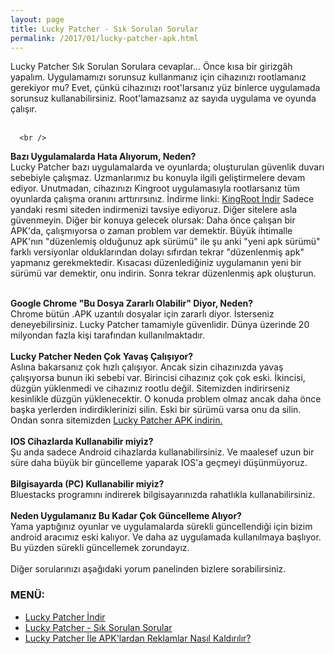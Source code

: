 ```yaml
---
layout: page
title: Lucky Patcher - Sık Sorulan Sorular
permalink: /2017/01/lucky-patcher-apk.html
---
```


Lucky Patcher Sık Sorulan Sorulara cevaplar... Önce kısa bir girizgâh yapalım. Uygulamamızı sorunsuz kullanmanız için cihazınızı rootlamanız gerekiyor mu? Evet, çünkü cihazınızı root'larsanız yüz binlerce uygulamada sorunsuz kullanabilirsiniz. Root'lamazsanız az sayıda uygulama ve oyunda çalışır.<br />
<br /><script async src="//pagead2.googlesyndication.com/pagead/js/adsbygoogle.js"></script>
<!-- KingBaglanti -->
<ins class="adsbygoogle"
     style="display:block"
     data-ad-client="ca-pub-7942429830883405"
     data-ad-slot="4590880399"
     data-ad-format="link"></ins>
<script>
(adsbygoogle = window.adsbygoogle || []).push({});
</script>
      <br />
<b>Bazı Uygulamalarda Hata Alıyorum, Neden?</b><br />
Lucky Patcher bazı uygulamalarda ve oyunlarda; oluşturulan güvenlik duvarı sebebiyle çalışmaz. Uzmanlarımız bu konuyla ilgili geliştirmelere devam ediyor. Unutmadan, cihazınızı Kingroot uygulamasıyla rootlarsanız tüm oyunlarda çalışma oranını arttırırsınız. İndirme linki: <a href="http://www.kingrootindir.com">KingRoot İndir</a> Sadece yandaki resmi siteden indirmenizi tavsiye ediyoruz. Diğer sitelere asla güvenmeyin. Diğer bir konuya gelecek olursak: Daha önce çalışan bir APK'da, çalışmıyorsa o zaman problem var demektir. Büyük ihtimalle APK'nın "düzenlemiş olduğunuz apk sürümü" ile şu anki "yeni apk sürümü" farklı versiyonlar olduklarından dolayı sıfırdan tekrar "düzenlenmiş apk" yapmanız gerekmektedir. Kısacası düzenlediğiniz uygulamanın yeni bir sürümü var demektir, onu indirin. Sonra tekrar düzenlenmiş apk oluşturun.<br />
<script async src="//pagead2.googlesyndication.com/pagead/js/adsbygoogle.js"></script>
<!-- Esneking -->
<ins class="adsbygoogle"
     style="display:block"
     data-ad-client="ca-pub-7942429830883405"
     data-ad-slot="4659442398"
     data-ad-format="auto"></ins>
<script>
(adsbygoogle = window.adsbygoogle || []).push({});
</script>
<br />
<b>
Google Chrome "Bu Dosya Zararlı Olabilir" Diyor, Neden?</b><br />
Chrome bütün .APK uzantılı dosyalar için zararlı diyor. İsterseniz deneyebilirsiniz. Lucky Patcher tamamiyle güvenlidir. Dünya üzerinde 20 milyondan fazla kişi tarafından kullanılmaktadır.<br />
<br />
<b>
Lucky Patcher Neden Çok Yavaş Çalışıyor?</b><br />
Aslına bakarsanız çok hızlı çalışıyor. Ancak sizin cihazınızda yavaş çalışıyorsa bunun iki sebebi var. Birincisi cihazınız çok çok eski. İkincisi, düzgün yüklenmedi ve cihazınız rootlu değil. Sitemizden indirirseniz kesinlikle düzgün yüklenecektir. O konuda problem olmaz ancak daha önce başka yerlerden indirdiklerinizi silin. Eski bir sürümü varsa onu da silin. Ondan sonra sitemizden <a href="http://www.luckypatcher.mobi/p/lucky-patcher-apk-ucretsiz-indir.html" target="_blank">Lucky Patcher APK indirin.</a><br />
<br />
<b>IOS Cihazlarda Kullanabilir miyiz?</b><br />
Şu anda sadece Android cihazlarda kullanabilirsiniz. Ve maalesef uzun bir süre daha büyük bir güncelleme yaparak IOS'a geçmeyi düşünmüyoruz.<br />
<br />
<b>Bilgisayarda (PC) Kullanabilir miyiz?</b><br />
Bluestacks programını indirerek bilgisayarınızda rahatlıkla kullanabilirsiniz.<br />
<br />
<b>Neden Uygulamanız Bu Kadar Çok Güncelleme Alıyor?</b><br />
Yama yaptığınız oyunlar ve uygulamalarda sürekli güncellendiği için bizim android aracımız eski kalıyor. Ve daha az uygulamada kullanılmaya başlıyor. Bu yüzden sürekli güncellemek zorundayız.<br />
<br />
Diğer sorularınızı aşağıdaki yorum panelinden bizlere sorabilirsiniz.

<h3>MENÜ:</h3>
<ul>
<li><a href="http://www.luckypatcher.mobi/p/lucky-patcher-apk-ucretsiz-indir.html">Lucky Patcher İndir</a></li>
<li><a href="http://www.luckypatcher.mobi/2017/01/lucky-patcher-apk.html">Lucky Patcher - Sık Sorulan Sorular
</a></li>
<li><a href="http://www.luckypatcher.mobi/lucky-patcher-ile-reklamlar-nasil-kaldirilir.html">Lucky Patcher İle APK'lardan Reklamlar Nasıl Kaldırılır?</a>
</li>
</ul>
